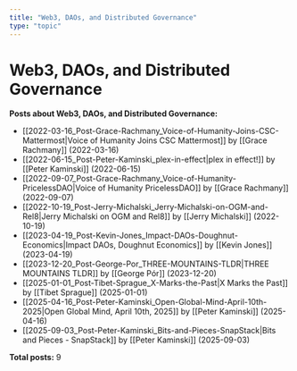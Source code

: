 ```yaml
---
title: "Web3, DAOs, and Distributed Governance"
type: "topic"
---
```


# Web3, DAOs, and Distributed Governance

**Posts about Web3, DAOs, and Distributed Governance:**

- [[2022-03-16_Post-Grace-Rachmany_Voice-of-Humanity-Joins-CSC-Mattermost|Voice of Humanity Joins CSC Mattermost]] by [[Grace Rachmany]] (2022-03-16)
- [[2022-06-15_Post-Peter-Kaminski_plex-in-effect|plex in effect!]] by [[Peter Kaminski]] (2022-06-15)
- [[2022-09-07_Post-Grace-Rachmany_Voice-of-Humanity-PricelessDAO|Voice of Humanity  PricelessDAO]] by [[Grace Rachmany]] (2022-09-07)
- [[2022-10-19_Post-Jerry-Michalski_Jerry-Michalski-on-OGM-and-Rel8|Jerry Michalski on OGM and Rel8]] by [[Jerry Michalski]] (2022-10-19)
- [[2023-04-19_Post-Kevin-Jones_Impact-DAOs-Doughnut-Economics|Impact DAOs, Doughnut Economics]] by [[Kevin Jones]] (2023-04-19)
- [[2023-12-20_Post-George-Por_THREE-MOUNTAINS-TLDR|THREE MOUNTAINS  TLDR]] by [[George Pór]] (2023-12-20)
- [[2025-01-01_Post-Tibet-Sprague_X-Marks-the-Past|X Marks the Past]] by [[Tibet Sprague]] (2025-01-01)
- [[2025-04-16_Post-Peter-Kaminski_Open-Global-Mind-April-10th-2025|Open Global Mind, April 10th, 2025]] by [[Peter Kaminski]] (2025-04-16)
- [[2025-09-03_Post-Peter-Kaminski_Bits-and-Pieces-SnapStack|Bits and Pieces - SnapStack]] by [[Peter Kaminski]] (2025-09-03)

**Total posts:** 9
